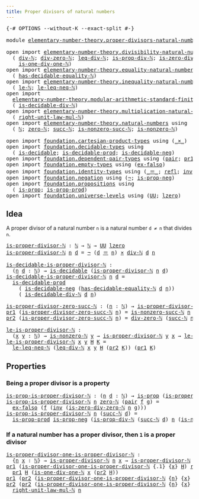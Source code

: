 ```yaml
---
title: Proper divisors of natural numbers
---
```


<pre class="Agda"><a id="60" class="Symbol">{-#</a> <a id="64" class="Keyword">OPTIONS</a> <a id="72" class="Pragma">--without-K</a> <a id="84" class="Pragma">--exact-split</a> <a id="98" class="Symbol">#-}</a>

<a id="103" class="Keyword">module</a> <a id="110" href="elementary-number-theory.proper-divisors-natural-numbers.html" class="Module">elementary-number-theory.proper-divisors-natural-numbers</a> <a id="167" class="Keyword">where</a>

<a id="174" class="Keyword">open</a> <a id="179" class="Keyword">import</a> <a id="186" href="elementary-number-theory.divisibility-natural-numbers.html" class="Module">elementary-number-theory.divisibility-natural-numbers</a> <a id="240" class="Keyword">using</a>
  <a id="248" class="Symbol">(</a> <a id="250" href="elementary-number-theory.divisibility-natural-numbers.html#1608" class="Function">div-ℕ</a><a id="255" class="Symbol">;</a> <a id="257" href="elementary-number-theory.divisibility-natural-numbers.html#2669" class="Function">div-zero-ℕ</a><a id="267" class="Symbol">;</a> <a id="269" href="elementary-number-theory.divisibility-natural-numbers.html#8375" class="Function">leq-div-ℕ</a><a id="278" class="Symbol">;</a> <a id="280" href="elementary-number-theory.divisibility-natural-numbers.html#2941" class="Function">is-prop-div-ℕ</a><a id="293" class="Symbol">;</a> <a id="295" href="elementary-number-theory.divisibility-natural-numbers.html#7599" class="Function">is-zero-div-zero-ℕ</a><a id="313" class="Symbol">;</a>
    <a id="319" href="elementary-number-theory.divisibility-natural-numbers.html#7870" class="Function">is-one-div-one-ℕ</a><a id="335" class="Symbol">)</a>
<a id="337" class="Keyword">open</a> <a id="342" class="Keyword">import</a> <a id="349" href="elementary-number-theory.equality-natural-numbers.html" class="Module">elementary-number-theory.equality-natural-numbers</a> <a id="399" class="Keyword">using</a>
  <a id="407" class="Symbol">(</a> <a id="409" href="elementary-number-theory.equality-natural-numbers.html#2644" class="Function">has-decidable-equality-ℕ</a><a id="433" class="Symbol">)</a>
<a id="435" class="Keyword">open</a> <a id="440" class="Keyword">import</a> <a id="447" href="elementary-number-theory.inequality-natural-numbers.html" class="Module">elementary-number-theory.inequality-natural-numbers</a> <a id="499" class="Keyword">using</a>
  <a id="507" class="Symbol">(</a> <a id="509" href="elementary-number-theory.inequality-natural-numbers.html#2077" class="Function">le-ℕ</a><a id="513" class="Symbol">;</a> <a id="515" href="elementary-number-theory.inequality-natural-numbers.html#14570" class="Function">le-leq-neq-ℕ</a><a id="527" class="Symbol">)</a>
<a id="529" class="Keyword">open</a> <a id="534" class="Keyword">import</a>
  <a id="543" href="elementary-number-theory.modular-arithmetic-standard-finite-types.html" class="Module">elementary-number-theory.modular-arithmetic-standard-finite-types</a> <a id="609" class="Keyword">using</a>
  <a id="617" class="Symbol">(</a> <a id="619" href="elementary-number-theory.modular-arithmetic-standard-finite-types.html#27691" class="Function">is-decidable-div-ℕ</a><a id="637" class="Symbol">)</a>
<a id="639" class="Keyword">open</a> <a id="644" class="Keyword">import</a> <a id="651" href="elementary-number-theory.multiplication-natural-numbers.html" class="Module">elementary-number-theory.multiplication-natural-numbers</a> <a id="707" class="Keyword">using</a>
  <a id="715" class="Symbol">(</a> <a id="717" href="elementary-number-theory.multiplication-natural-numbers.html#2105" class="Function">right-unit-law-mul-ℕ</a><a id="737" class="Symbol">)</a>
<a id="739" class="Keyword">open</a> <a id="744" class="Keyword">import</a> <a id="751" href="elementary-number-theory.natural-numbers.html" class="Module">elementary-number-theory.natural-numbers</a> <a id="792" class="Keyword">using</a>
  <a id="800" class="Symbol">(</a> <a id="802" href="elementary-number-theory.natural-numbers.html#1458" class="Datatype">ℕ</a><a id="803" class="Symbol">;</a> <a id="805" href="elementary-number-theory.natural-numbers.html#1479" class="InductiveConstructor">zero-ℕ</a><a id="811" class="Symbol">;</a> <a id="813" href="elementary-number-theory.natural-numbers.html#1492" class="InductiveConstructor">succ-ℕ</a><a id="819" class="Symbol">;</a> <a id="821" href="elementary-number-theory.natural-numbers.html#3034" class="Function">is-nonzero-succ-ℕ</a><a id="838" class="Symbol">;</a> <a id="840" href="elementary-number-theory.natural-numbers.html#1939" class="Function">is-nonzero-ℕ</a><a id="852" class="Symbol">)</a>
  
<a id="857" class="Keyword">open</a> <a id="862" class="Keyword">import</a> <a id="869" href="foundation.cartesian-product-types.html" class="Module">foundation.cartesian-product-types</a> <a id="904" class="Keyword">using</a> <a id="910" class="Symbol">(</a><a id="911" href="foundation-core.cartesian-product-types.html#590" class="Function Operator">_×_</a><a id="914" class="Symbol">)</a>
<a id="916" class="Keyword">open</a> <a id="921" class="Keyword">import</a> <a id="928" href="foundation.decidable-types.html" class="Module">foundation.decidable-types</a> <a id="955" class="Keyword">using</a>
  <a id="963" class="Symbol">(</a> <a id="965" href="foundation.decidable-types.html#1905" class="Function">is-decidable</a><a id="977" class="Symbol">;</a> <a id="979" href="foundation.decidable-types.html#3323" class="Function">is-decidable-prod</a><a id="996" class="Symbol">;</a> <a id="998" href="foundation.decidable-types.html#4740" class="Function">is-decidable-neg</a><a id="1014" class="Symbol">)</a>
<a id="1016" class="Keyword">open</a> <a id="1021" class="Keyword">import</a> <a id="1028" href="foundation.dependent-pair-types.html" class="Module">foundation.dependent-pair-types</a> <a id="1060" class="Keyword">using</a> <a id="1066" class="Symbol">(</a><a id="1067" href="foundation-core.dependent-pair-types.html#588" class="InductiveConstructor">pair</a><a id="1071" class="Symbol">;</a> <a id="1073" href="foundation-core.dependent-pair-types.html#605" class="Field">pr1</a><a id="1076" class="Symbol">;</a> <a id="1078" href="foundation-core.dependent-pair-types.html#617" class="Field">pr2</a><a id="1081" class="Symbol">)</a>
<a id="1083" class="Keyword">open</a> <a id="1088" class="Keyword">import</a> <a id="1095" href="foundation.empty-types.html" class="Module">foundation.empty-types</a> <a id="1118" class="Keyword">using</a> <a id="1124" class="Symbol">(</a><a id="1125" href="foundation-core.empty-types.html#1160" class="Function">ex-falso</a><a id="1133" class="Symbol">)</a>
<a id="1135" class="Keyword">open</a> <a id="1140" class="Keyword">import</a> <a id="1147" href="foundation.identity-types.html" class="Module">foundation.identity-types</a> <a id="1173" class="Keyword">using</a> <a id="1179" class="Symbol">(</a><a id="1180" href="foundation-core.identity-types.html#1865" class="Function Operator">_＝_</a><a id="1183" class="Symbol">;</a> <a id="1185" href="foundation-core.identity-types.html#1820" class="InductiveConstructor">refl</a><a id="1189" class="Symbol">;</a> <a id="1191" href="foundation-core.identity-types.html#2729" class="Function">inv</a><a id="1194" class="Symbol">)</a>
<a id="1196" class="Keyword">open</a> <a id="1201" class="Keyword">import</a> <a id="1208" href="foundation.negation.html" class="Module">foundation.negation</a> <a id="1228" class="Keyword">using</a> <a id="1234" class="Symbol">(</a><a id="1235" href="foundation-core.negation.html#465" class="Function">¬</a><a id="1236" class="Symbol">;</a> <a id="1238" href="foundation.negation.html#942" class="Function">is-prop-neg</a><a id="1249" class="Symbol">)</a>
<a id="1251" class="Keyword">open</a> <a id="1256" class="Keyword">import</a> <a id="1263" href="foundation.propositions.html" class="Module">foundation.propositions</a> <a id="1287" class="Keyword">using</a>
  <a id="1295" class="Symbol">(</a> <a id="1297" href="foundation-core.propositions.html#1309" class="Function">is-prop</a><a id="1304" class="Symbol">;</a> <a id="1306" href="foundation-core.propositions.html#5725" class="Function">is-prop-prod</a><a id="1318" class="Symbol">)</a>
<a id="1320" class="Keyword">open</a> <a id="1325" class="Keyword">import</a> <a id="1332" href="foundation.universe-levels.html" class="Module">foundation.universe-levels</a> <a id="1359" class="Keyword">using</a> <a id="1365" class="Symbol">(</a><a id="1366" href="foundation-core.universe-levels.html#235" class="Primitive">UU</a><a id="1368" class="Symbol">;</a> <a id="1370" href="Agda.Primitive.html#764" class="Primitive">lzero</a><a id="1375" class="Symbol">)</a>
</pre>
## Idea

 A proper divisor of a natural number `n` is a natural number `d ≠ n` that divides `n`.

<pre class="Agda"><a id="is-proper-divisor-ℕ"></a><a id="1488" href="elementary-number-theory.proper-divisors-natural-numbers.html#1488" class="Function">is-proper-divisor-ℕ</a> <a id="1508" class="Symbol">:</a> <a id="1510" href="elementary-number-theory.natural-numbers.html#1458" class="Datatype">ℕ</a> <a id="1512" class="Symbol">→</a> <a id="1514" href="elementary-number-theory.natural-numbers.html#1458" class="Datatype">ℕ</a> <a id="1516" class="Symbol">→</a> <a id="1518" href="foundation-core.universe-levels.html#235" class="Primitive">UU</a> <a id="1521" href="Agda.Primitive.html#764" class="Primitive">lzero</a>
<a id="1527" href="elementary-number-theory.proper-divisors-natural-numbers.html#1488" class="Function">is-proper-divisor-ℕ</a> <a id="1547" href="elementary-number-theory.proper-divisors-natural-numbers.html#1547" class="Bound">n</a> <a id="1549" href="elementary-number-theory.proper-divisors-natural-numbers.html#1549" class="Bound">d</a> <a id="1551" class="Symbol">=</a> <a id="1553" href="foundation-core.negation.html#465" class="Function">¬</a> <a id="1555" class="Symbol">(</a><a id="1556" href="elementary-number-theory.proper-divisors-natural-numbers.html#1549" class="Bound">d</a> <a id="1558" href="foundation-core.identity-types.html#1865" class="Function Operator">＝</a> <a id="1560" href="elementary-number-theory.proper-divisors-natural-numbers.html#1547" class="Bound">n</a><a id="1561" class="Symbol">)</a> <a id="1563" href="foundation-core.cartesian-product-types.html#590" class="Function Operator">×</a> <a id="1565" href="elementary-number-theory.divisibility-natural-numbers.html#1608" class="Function">div-ℕ</a> <a id="1571" href="elementary-number-theory.proper-divisors-natural-numbers.html#1549" class="Bound">d</a> <a id="1573" href="elementary-number-theory.proper-divisors-natural-numbers.html#1547" class="Bound">n</a>

<a id="is-decidable-is-proper-divisor-ℕ"></a><a id="1576" href="elementary-number-theory.proper-divisors-natural-numbers.html#1576" class="Function">is-decidable-is-proper-divisor-ℕ</a> <a id="1609" class="Symbol">:</a>
  <a id="1613" class="Symbol">(</a><a id="1614" href="elementary-number-theory.proper-divisors-natural-numbers.html#1614" class="Bound">n</a> <a id="1616" href="elementary-number-theory.proper-divisors-natural-numbers.html#1616" class="Bound">d</a> <a id="1618" class="Symbol">:</a> <a id="1620" href="elementary-number-theory.natural-numbers.html#1458" class="Datatype">ℕ</a><a id="1621" class="Symbol">)</a> <a id="1623" class="Symbol">→</a> <a id="1625" href="foundation.decidable-types.html#1905" class="Function">is-decidable</a> <a id="1638" class="Symbol">(</a><a id="1639" href="elementary-number-theory.proper-divisors-natural-numbers.html#1488" class="Function">is-proper-divisor-ℕ</a> <a id="1659" href="elementary-number-theory.proper-divisors-natural-numbers.html#1614" class="Bound">n</a> <a id="1661" href="elementary-number-theory.proper-divisors-natural-numbers.html#1616" class="Bound">d</a><a id="1662" class="Symbol">)</a>
<a id="1664" href="elementary-number-theory.proper-divisors-natural-numbers.html#1576" class="Function">is-decidable-is-proper-divisor-ℕ</a> <a id="1697" href="elementary-number-theory.proper-divisors-natural-numbers.html#1697" class="Bound">n</a> <a id="1699" href="elementary-number-theory.proper-divisors-natural-numbers.html#1699" class="Bound">d</a> <a id="1701" class="Symbol">=</a>
  <a id="1705" href="foundation.decidable-types.html#3323" class="Function">is-decidable-prod</a>
    <a id="1727" class="Symbol">(</a> <a id="1729" href="foundation.decidable-types.html#4740" class="Function">is-decidable-neg</a> <a id="1746" class="Symbol">(</a><a id="1747" href="elementary-number-theory.equality-natural-numbers.html#2644" class="Function">has-decidable-equality-ℕ</a> <a id="1772" href="elementary-number-theory.proper-divisors-natural-numbers.html#1699" class="Bound">d</a> <a id="1774" href="elementary-number-theory.proper-divisors-natural-numbers.html#1697" class="Bound">n</a><a id="1775" class="Symbol">))</a>
    <a id="1782" class="Symbol">(</a> <a id="1784" href="elementary-number-theory.modular-arithmetic-standard-finite-types.html#27691" class="Function">is-decidable-div-ℕ</a> <a id="1803" href="elementary-number-theory.proper-divisors-natural-numbers.html#1699" class="Bound">d</a> <a id="1805" href="elementary-number-theory.proper-divisors-natural-numbers.html#1697" class="Bound">n</a><a id="1806" class="Symbol">)</a>

<a id="is-proper-divisor-zero-succ-ℕ"></a><a id="1809" href="elementary-number-theory.proper-divisors-natural-numbers.html#1809" class="Function">is-proper-divisor-zero-succ-ℕ</a> <a id="1839" class="Symbol">:</a> <a id="1841" class="Symbol">(</a><a id="1842" href="elementary-number-theory.proper-divisors-natural-numbers.html#1842" class="Bound">n</a> <a id="1844" class="Symbol">:</a> <a id="1846" href="elementary-number-theory.natural-numbers.html#1458" class="Datatype">ℕ</a><a id="1847" class="Symbol">)</a> <a id="1849" class="Symbol">→</a> <a id="1851" href="elementary-number-theory.proper-divisors-natural-numbers.html#1488" class="Function">is-proper-divisor-ℕ</a> <a id="1871" href="elementary-number-theory.natural-numbers.html#1479" class="InductiveConstructor">zero-ℕ</a> <a id="1878" class="Symbol">(</a><a id="1879" href="elementary-number-theory.natural-numbers.html#1492" class="InductiveConstructor">succ-ℕ</a> <a id="1886" href="elementary-number-theory.proper-divisors-natural-numbers.html#1842" class="Bound">n</a><a id="1887" class="Symbol">)</a>
<a id="1889" href="foundation-core.dependent-pair-types.html#605" class="Field">pr1</a> <a id="1893" class="Symbol">(</a><a id="1894" href="elementary-number-theory.proper-divisors-natural-numbers.html#1809" class="Function">is-proper-divisor-zero-succ-ℕ</a> <a id="1924" href="elementary-number-theory.proper-divisors-natural-numbers.html#1924" class="Bound">n</a><a id="1925" class="Symbol">)</a> <a id="1927" class="Symbol">=</a> <a id="1929" href="elementary-number-theory.natural-numbers.html#3034" class="Function">is-nonzero-succ-ℕ</a> <a id="1947" href="elementary-number-theory.proper-divisors-natural-numbers.html#1924" class="Bound">n</a>
<a id="1949" href="foundation-core.dependent-pair-types.html#617" class="Field">pr2</a> <a id="1953" class="Symbol">(</a><a id="1954" href="elementary-number-theory.proper-divisors-natural-numbers.html#1809" class="Function">is-proper-divisor-zero-succ-ℕ</a> <a id="1984" href="elementary-number-theory.proper-divisors-natural-numbers.html#1984" class="Bound">n</a><a id="1985" class="Symbol">)</a> <a id="1987" class="Symbol">=</a> <a id="1989" href="elementary-number-theory.divisibility-natural-numbers.html#2669" class="Function">div-zero-ℕ</a> <a id="2000" class="Symbol">(</a><a id="2001" href="elementary-number-theory.natural-numbers.html#1492" class="InductiveConstructor">succ-ℕ</a> <a id="2008" href="elementary-number-theory.proper-divisors-natural-numbers.html#1984" class="Bound">n</a><a id="2009" class="Symbol">)</a>

<a id="le-is-proper-divisor-ℕ"></a><a id="2012" href="elementary-number-theory.proper-divisors-natural-numbers.html#2012" class="Function">le-is-proper-divisor-ℕ</a> <a id="2035" class="Symbol">:</a>
  <a id="2039" class="Symbol">(</a><a id="2040" href="elementary-number-theory.proper-divisors-natural-numbers.html#2040" class="Bound">x</a> <a id="2042" href="elementary-number-theory.proper-divisors-natural-numbers.html#2042" class="Bound">y</a> <a id="2044" class="Symbol">:</a> <a id="2046" href="elementary-number-theory.natural-numbers.html#1458" class="Datatype">ℕ</a><a id="2047" class="Symbol">)</a> <a id="2049" class="Symbol">→</a> <a id="2051" href="elementary-number-theory.natural-numbers.html#1939" class="Function">is-nonzero-ℕ</a> <a id="2064" href="elementary-number-theory.proper-divisors-natural-numbers.html#2042" class="Bound">y</a> <a id="2066" class="Symbol">→</a> <a id="2068" href="elementary-number-theory.proper-divisors-natural-numbers.html#1488" class="Function">is-proper-divisor-ℕ</a> <a id="2088" href="elementary-number-theory.proper-divisors-natural-numbers.html#2042" class="Bound">y</a> <a id="2090" href="elementary-number-theory.proper-divisors-natural-numbers.html#2040" class="Bound">x</a> <a id="2092" class="Symbol">→</a> <a id="2094" href="elementary-number-theory.inequality-natural-numbers.html#2077" class="Function">le-ℕ</a> <a id="2099" href="elementary-number-theory.proper-divisors-natural-numbers.html#2040" class="Bound">x</a> <a id="2101" href="elementary-number-theory.proper-divisors-natural-numbers.html#2042" class="Bound">y</a>
<a id="2103" href="elementary-number-theory.proper-divisors-natural-numbers.html#2012" class="Function">le-is-proper-divisor-ℕ</a> <a id="2126" href="elementary-number-theory.proper-divisors-natural-numbers.html#2126" class="Bound">x</a> <a id="2128" href="elementary-number-theory.proper-divisors-natural-numbers.html#2128" class="Bound">y</a> <a id="2130" href="elementary-number-theory.proper-divisors-natural-numbers.html#2130" class="Bound">H</a> <a id="2132" href="elementary-number-theory.proper-divisors-natural-numbers.html#2132" class="Bound">K</a> <a id="2134" class="Symbol">=</a>
  <a id="2138" href="elementary-number-theory.inequality-natural-numbers.html#14570" class="Function">le-leq-neq-ℕ</a> <a id="2151" class="Symbol">(</a><a id="2152" href="elementary-number-theory.divisibility-natural-numbers.html#8375" class="Function">leq-div-ℕ</a> <a id="2162" href="elementary-number-theory.proper-divisors-natural-numbers.html#2126" class="Bound">x</a> <a id="2164" href="elementary-number-theory.proper-divisors-natural-numbers.html#2128" class="Bound">y</a> <a id="2166" href="elementary-number-theory.proper-divisors-natural-numbers.html#2130" class="Bound">H</a> <a id="2168" class="Symbol">(</a><a id="2169" href="foundation-core.dependent-pair-types.html#617" class="Field">pr2</a> <a id="2173" href="elementary-number-theory.proper-divisors-natural-numbers.html#2132" class="Bound">K</a><a id="2174" class="Symbol">))</a> <a id="2177" class="Symbol">(</a><a id="2178" href="foundation-core.dependent-pair-types.html#605" class="Field">pr1</a> <a id="2182" href="elementary-number-theory.proper-divisors-natural-numbers.html#2132" class="Bound">K</a><a id="2183" class="Symbol">)</a>
</pre>
## Properties

### Being a proper divisor is a property

<pre class="Agda"><a id="is-prop-is-proper-divisor-ℕ"></a><a id="2255" href="elementary-number-theory.proper-divisors-natural-numbers.html#2255" class="Function">is-prop-is-proper-divisor-ℕ</a> <a id="2283" class="Symbol">:</a> <a id="2285" class="Symbol">(</a><a id="2286" href="elementary-number-theory.proper-divisors-natural-numbers.html#2286" class="Bound">n</a> <a id="2288" href="elementary-number-theory.proper-divisors-natural-numbers.html#2288" class="Bound">d</a> <a id="2290" class="Symbol">:</a> <a id="2292" href="elementary-number-theory.natural-numbers.html#1458" class="Datatype">ℕ</a><a id="2293" class="Symbol">)</a> <a id="2295" class="Symbol">→</a> <a id="2297" href="foundation-core.propositions.html#1309" class="Function">is-prop</a> <a id="2305" class="Symbol">(</a><a id="2306" href="elementary-number-theory.proper-divisors-natural-numbers.html#1488" class="Function">is-proper-divisor-ℕ</a> <a id="2326" href="elementary-number-theory.proper-divisors-natural-numbers.html#2286" class="Bound">n</a> <a id="2328" href="elementary-number-theory.proper-divisors-natural-numbers.html#2288" class="Bound">d</a><a id="2329" class="Symbol">)</a>
<a id="2331" href="elementary-number-theory.proper-divisors-natural-numbers.html#2255" class="Function">is-prop-is-proper-divisor-ℕ</a> <a id="2359" href="elementary-number-theory.proper-divisors-natural-numbers.html#2359" class="Bound">n</a> <a id="2361" href="elementary-number-theory.natural-numbers.html#1479" class="InductiveConstructor">zero-ℕ</a> <a id="2368" class="Symbol">(</a><a id="2369" href="foundation-core.dependent-pair-types.html#588" class="InductiveConstructor">pair</a> <a id="2374" href="elementary-number-theory.proper-divisors-natural-numbers.html#2374" class="Bound">f</a> <a id="2376" href="elementary-number-theory.proper-divisors-natural-numbers.html#2376" class="Bound">g</a><a id="2377" class="Symbol">)</a> <a id="2379" class="Symbol">=</a>
  <a id="2383" href="foundation-core.empty-types.html#1160" class="Function">ex-falso</a> <a id="2392" class="Symbol">(</a><a id="2393" href="elementary-number-theory.proper-divisors-natural-numbers.html#2374" class="Bound">f</a> <a id="2395" class="Symbol">(</a><a id="2396" href="foundation-core.identity-types.html#2729" class="Function">inv</a> <a id="2400" class="Symbol">(</a><a id="2401" href="elementary-number-theory.divisibility-natural-numbers.html#7599" class="Function">is-zero-div-zero-ℕ</a> <a id="2420" href="elementary-number-theory.proper-divisors-natural-numbers.html#2359" class="Bound">n</a> <a id="2422" href="elementary-number-theory.proper-divisors-natural-numbers.html#2376" class="Bound">g</a><a id="2423" class="Symbol">)))</a>
<a id="2427" href="elementary-number-theory.proper-divisors-natural-numbers.html#2255" class="Function">is-prop-is-proper-divisor-ℕ</a> <a id="2455" href="elementary-number-theory.proper-divisors-natural-numbers.html#2455" class="Bound">n</a> <a id="2457" class="Symbol">(</a><a id="2458" href="elementary-number-theory.natural-numbers.html#1492" class="InductiveConstructor">succ-ℕ</a> <a id="2465" href="elementary-number-theory.proper-divisors-natural-numbers.html#2465" class="Bound">d</a><a id="2466" class="Symbol">)</a> <a id="2468" class="Symbol">=</a>
  <a id="2472" href="foundation-core.propositions.html#5725" class="Function">is-prop-prod</a> <a id="2485" href="foundation.negation.html#942" class="Function">is-prop-neg</a> <a id="2497" class="Symbol">(</a><a id="2498" href="elementary-number-theory.divisibility-natural-numbers.html#2941" class="Function">is-prop-div-ℕ</a> <a id="2512" class="Symbol">(</a><a id="2513" href="elementary-number-theory.natural-numbers.html#1492" class="InductiveConstructor">succ-ℕ</a> <a id="2520" href="elementary-number-theory.proper-divisors-natural-numbers.html#2465" class="Bound">d</a><a id="2521" class="Symbol">)</a> <a id="2523" href="elementary-number-theory.proper-divisors-natural-numbers.html#2455" class="Bound">n</a> <a id="2525" class="Symbol">(</a><a id="2526" href="elementary-number-theory.natural-numbers.html#3034" class="Function">is-nonzero-succ-ℕ</a> <a id="2544" href="elementary-number-theory.proper-divisors-natural-numbers.html#2465" class="Bound">d</a><a id="2545" class="Symbol">))</a>
</pre>
### If a natural number has a proper divisor, then `1` is a proper divisor

<pre class="Agda"><a id="is-proper-divisor-one-is-proper-divisor-ℕ"></a><a id="2637" href="elementary-number-theory.proper-divisors-natural-numbers.html#2637" class="Function">is-proper-divisor-one-is-proper-divisor-ℕ</a> <a id="2679" class="Symbol">:</a>
  <a id="2683" class="Symbol">{</a><a id="2684" href="elementary-number-theory.proper-divisors-natural-numbers.html#2684" class="Bound">n</a> <a id="2686" href="elementary-number-theory.proper-divisors-natural-numbers.html#2686" class="Bound">x</a> <a id="2688" class="Symbol">:</a> <a id="2690" href="elementary-number-theory.natural-numbers.html#1458" class="Datatype">ℕ</a><a id="2691" class="Symbol">}</a> <a id="2693" class="Symbol">→</a> <a id="2695" href="elementary-number-theory.proper-divisors-natural-numbers.html#1488" class="Function">is-proper-divisor-ℕ</a> <a id="2715" href="elementary-number-theory.proper-divisors-natural-numbers.html#2684" class="Bound">n</a> <a id="2717" href="elementary-number-theory.proper-divisors-natural-numbers.html#2686" class="Bound">x</a> <a id="2719" class="Symbol">→</a> <a id="2721" href="elementary-number-theory.proper-divisors-natural-numbers.html#1488" class="Function">is-proper-divisor-ℕ</a> <a id="2741" href="elementary-number-theory.proper-divisors-natural-numbers.html#2684" class="Bound">n</a> <a id="2743" class="Number">1</a>
<a id="2745" href="foundation-core.dependent-pair-types.html#605" class="Field">pr1</a> <a id="2749" class="Symbol">(</a><a id="2750" href="elementary-number-theory.proper-divisors-natural-numbers.html#2637" class="Function">is-proper-divisor-one-is-proper-divisor-ℕ</a> <a id="2792" class="Symbol">{</a><a id="2793" class="DottedPattern Symbol">.</a><a id="2794" class="DottedPattern Number">1</a><a id="2795" class="Symbol">}</a> <a id="2797" class="Symbol">{</a><a id="2798" href="elementary-number-theory.proper-divisors-natural-numbers.html#2798" class="Bound">x</a><a id="2799" class="Symbol">}</a> <a id="2801" href="elementary-number-theory.proper-divisors-natural-numbers.html#2801" class="Bound">H</a><a id="2802" class="Symbol">)</a> <a id="2804" href="foundation-core.identity-types.html#1820" class="InductiveConstructor">refl</a> <a id="2809" class="Symbol">=</a>
  <a id="2813" href="foundation-core.dependent-pair-types.html#605" class="Field">pr1</a> <a id="2817" href="elementary-number-theory.proper-divisors-natural-numbers.html#2801" class="Bound">H</a> <a id="2819" class="Symbol">(</a><a id="2820" href="elementary-number-theory.divisibility-natural-numbers.html#7870" class="Function">is-one-div-one-ℕ</a> <a id="2837" href="elementary-number-theory.proper-divisors-natural-numbers.html#2798" class="Bound">x</a> <a id="2839" class="Symbol">(</a><a id="2840" href="foundation-core.dependent-pair-types.html#617" class="Field">pr2</a> <a id="2844" href="elementary-number-theory.proper-divisors-natural-numbers.html#2801" class="Bound">H</a><a id="2845" class="Symbol">))</a>
<a id="2848" href="foundation-core.dependent-pair-types.html#605" class="Field">pr1</a> <a id="2852" class="Symbol">(</a><a id="2853" href="foundation-core.dependent-pair-types.html#617" class="Field">pr2</a> <a id="2857" class="Symbol">(</a><a id="2858" href="elementary-number-theory.proper-divisors-natural-numbers.html#2637" class="Function">is-proper-divisor-one-is-proper-divisor-ℕ</a> <a id="2900" class="Symbol">{</a><a id="2901" href="elementary-number-theory.proper-divisors-natural-numbers.html#2901" class="Bound">n</a><a id="2902" class="Symbol">}</a> <a id="2904" class="Symbol">{</a><a id="2905" href="elementary-number-theory.proper-divisors-natural-numbers.html#2905" class="Bound">x</a><a id="2906" class="Symbol">}</a> <a id="2908" href="elementary-number-theory.proper-divisors-natural-numbers.html#2908" class="Bound">H</a><a id="2909" class="Symbol">))</a> <a id="2912" class="Symbol">=</a> <a id="2914" href="elementary-number-theory.proper-divisors-natural-numbers.html#2901" class="Bound">n</a>
<a id="2916" href="foundation-core.dependent-pair-types.html#617" class="Field">pr2</a> <a id="2920" class="Symbol">(</a><a id="2921" href="foundation-core.dependent-pair-types.html#617" class="Field">pr2</a> <a id="2925" class="Symbol">(</a><a id="2926" href="elementary-number-theory.proper-divisors-natural-numbers.html#2637" class="Function">is-proper-divisor-one-is-proper-divisor-ℕ</a> <a id="2968" class="Symbol">{</a><a id="2969" href="elementary-number-theory.proper-divisors-natural-numbers.html#2969" class="Bound">n</a><a id="2970" class="Symbol">}</a> <a id="2972" class="Symbol">{</a><a id="2973" href="elementary-number-theory.proper-divisors-natural-numbers.html#2973" class="Bound">x</a><a id="2974" class="Symbol">}</a> <a id="2976" href="elementary-number-theory.proper-divisors-natural-numbers.html#2976" class="Bound">H</a><a id="2977" class="Symbol">))</a> <a id="2980" class="Symbol">=</a>
  <a id="2984" href="elementary-number-theory.multiplication-natural-numbers.html#2105" class="Function">right-unit-law-mul-ℕ</a> <a id="3005" href="elementary-number-theory.proper-divisors-natural-numbers.html#2969" class="Bound">n</a>
</pre>